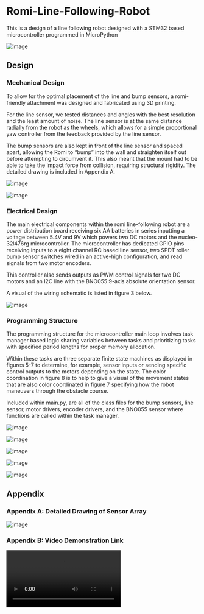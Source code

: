 # Romi-Line-Following-Robot
This is a design of a line following robot designed with a STM32 based microcontroller programmed in MicroPython

![image](https://github.com/user-attachments/assets/d2eb8f3c-d84d-4ef7-aa0f-1b8b1be1527a)

## Design
### Mechanical Design 

To allow for the optimal placement of the line and bump sensors, a romi-friendly attachment was designed and fabricated using 3D printing. 

For the line sensor, we tested distances and angles with the best resolution and the least amount of noise. The line sensor is at the same distance radially from the robot as the wheels, which allows for a simple proportional yaw controller from the feedback provided by the line sensor. 

The bump sensors are also kept in front of the line sensor and spaced apart, allowing the Romi to “bump” into the wall and straighten itself out before attempting to circumvent it. This also meant that the mount had to be able to take the impact force from collision, requiring structural rigidity.  The detailed drawing is included in Appendix A.

![image](https://github.com/user-attachments/assets/7e6b0ac0-63c9-472e-9666-9121b3de2a15)

![image](https://github.com/user-attachments/assets/7770e99f-57cf-4829-b8a6-7f3bf5a5d9b2)

### Electrical Design

The main electrical components within the romi line-following robot are a power distribution board receiving six AA batteries in series inputting a voltage between 5.4V and 9V which powers two DC motors and the nucleo-32l476rg microcontroller. 
The microcontroller has dedicated GPIO pins receiving inputs to a eight channel RC based line sensor, two SPDT roller bump sensor switches wired in an active-high configuration, and read signals from two motor encoders. 

This controller also sends outputs as PWM control signals for two DC motors and an I2C line with the BNO055 9-axis absolute orientation sensor. 

A visual of the wiring schematic is listed in figure 3 below. 

![image](https://github.com/user-attachments/assets/55e9c9fc-e0d8-4340-a8ef-9c01f2a5273f)

### Programming Structure

The programming structure for the microcontroller main loop involves task manager based logic sharing variables between tasks and prioritizing tasks with specified period lengths for proper memory allocation. 

Within these tasks are three separate finite state machines as displayed in figures 5-7 to determine, for example, sensor inputs or sending specific control outputs to the motors depending on the state. The color coordination in figure 8 is to help to give a visual of the movement states that are also color coordinated in figure 7 specifying how the robot maneuvers through the obstacle course. 

Included within main.py, are all of the class files for the bump sensors, line sensor, motor drivers, encoder drivers, and the BNO055 sensor where functions are called within the task manager. 

![image](https://github.com/user-attachments/assets/c8509f6c-4956-4eb4-91d6-7afce277ff25)

![image](https://github.com/user-attachments/assets/d1d154f4-f8c1-4985-979e-f74d7ea55dd8)

![image](https://github.com/user-attachments/assets/9d590a1f-e2fa-44f6-a061-40989842a2be)

![image](https://github.com/user-attachments/assets/f5b3ee0d-4e79-4a5e-aefd-d1f501b14cdb)

![image](https://github.com/user-attachments/assets/3ce65cc0-a636-4054-9ce1-13343fd35f54)

## Appendix
### Appendix A: Detailed Drawing of Sensor Array

![image](https://github.com/user-attachments/assets/b9f6d3fa-27e4-4acc-a1dc-1ba93b7508db)

### Appendix B: Video Demonstration Link

![video](https://github.com/greencow710/Romi-Line-Following-Robot/raw/refs/heads/main/Romi%20Run.mp4)






